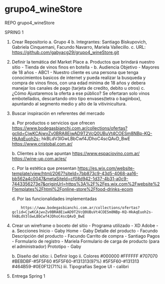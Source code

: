 # grupo4_wineStore
REPO grupo4_wineStore

SPRING 1

1.	Crear Repositorio
      a.	Grupo 4
      b.	Integrantes: Santiago Biskupovich, Gabriela Cinquemani, Facundo Navarro, Mariela Vallecillo.
      c.	URL: https://github.com/gabyacg29/grupo4_wineStore.git
2.	Definir la temática del Market Place
      a.	Productos que brindará nuestro sitio - Tienda de vinos finos en botella -
      b.	Audiencia Objetivo - Mayores de 18 años  - ABC1 - Nuestro cliente es una persona que tenga conocimientos basicos de internet y pueda realizar la busqueda y compra de vinos finos, con una edad minima de 18 años y debera manejar los canales de pago (tarjeta de credito, debito u otros)
      c.	¿Cómo Ajustaremos la oferta a ese público? Se ofertaran solo vinos embotellados, descartando otro tipo envases(tetra o baginbox), apuntando al segmento medio y alto de la vitivinicultura.
3.	Buscar inspiración en referentes del mercado
      
      a.	Por productos o servicios que ofrecen
       https://www.bodegasbianchi.com.ar/collections/ofertas?gclid=CjwKCAjwvZv0BRA8EiwAD9T2VcQ0UBuVt4COESm8NBp-KQ-HkAqEuoh2s-        hkBLdV3lGwLBbCwf4JDhoC4scQAvD_BwE
       https://www.cristobal.com.ar/
       
      b.	Clientes a los que apuntan
      https://www.espaciovino.com.ar/
      https://wine-up.com.ar/es/
      
      c.	Por la estética que presentan
      https://es.wix.com/website-template/view/html/2067?siteId=7bb873c9-43d5-4068-aa16-bb562a4c0047&metaSiteId=cf08d942-1d37-4b31-a0c9-7443356273e7&originUrl=https%3A%2F%2Fes.wix.com%2Fwebsite%2Ftemplates%2Fhtml%2Fonline-store%2Ffood-drinks-ecom
      
      d.	Por las funcionalidades implementadas
      
            https://www.bodegasbianchi.com.ar/collections/ofertas?gclid=CjwKCAjwvZv0BRA8EiwAD9T2VcQ0UBuVt4COESm8NBp-KQ-HkAqEuoh2s-      hkBLdV3lGwLBbCwf4JDhoC4scQAvD_BwE
            
            
4.	Crear un wireframe o boceto del sitio - Programa utilizado - XD Adobe -
      a.	Secciones
                  Inicio - Gaby
            	Home - Gaby
            	Detalle del producto - Facundo
                        Descripción del producto - Facundo
            	Carrito de compra - Santiago
            	      Pagos - 
                  Formulario de registro - Mariela
            	Formulario de carga de producto (para el administrador)
                  Prototipo - Gaby
                  
                  
      b.	Diseño del sitio:
            i.	Definir logo
            ii.	Colores
                  #000000
                  #FFFFFF
                  #707070
                  #BEBDBF-#5F5F60
                  #5F5F60-#131313(97%)
                  #5F5F60-#131313
                  #464B59-#0E0F12(71%)
            iii.	Tipografías
                 Segoe UI - calibri
5.	Entrega Spring 1
